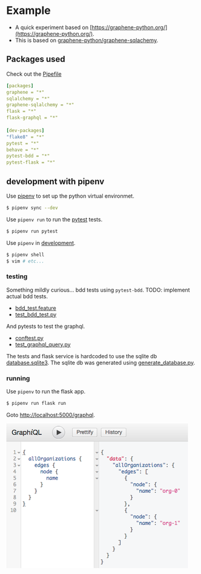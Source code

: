 # Example 

* A quick experiment based on [https://graphene-python.org/](https://graphene-python.org/).
* This is based on [graphene-python/graphene-sqlachemy](https://github.com/graphql-python/graphene-sqlalchemy/tree/master/examples/flask_sqlalchemy).

## Packages used
Check out the [Pipefile](src/Pipfile)

```yaml
[packages]
graphene = "*"
sqlalchemy = "*"
graphene-sqlalchemy = "*"
flask = "*"
flask-graphql = "*"

[dev-packages]
"flake8" = "*"
pytest = "*"
behave = "*"
pytest-bdd = "*"
pytest-flask = "*"
```

## development with pipenv


Use [pipenv](https://pipenv.readthedocs.io/en/latest/) to set up the python virtual environmet.
```bash
$ pipenv sync --dev
```

Use `pipenv run` to run the [pytest](https://docs.pytest.org/en/latest/) tests.

```bash
$ pipenv run pytest
```

Use `pipenv` in [development](https://pipenv.readthedocs.io/en/latest/advanced/#community-integrations).

```bash
$ pipenv shell
$ vim # etc...
```

### testing

Something mildly curious... bdd tests using `pytest-bdd`.
TODO: implement actual bdd tests.

* [bdd_test.feature](src/tests/features/bdd_test/bdd_test.feature)
* [test_bdd_test.py](src/tests/bdd_test/test_bdd_test.py)

And pytests to test the graphql.

* [conftest.py](src/tests/flask/conftest.py)
* [test_graphql_query.py](src/tests/flask/test_graphql_query.py)

The tests and flask service is hardcoded to use the sqlite db [database.sqlite3](src/dataase.sqlite3).
The sqlite db was generated using [generate_database.py](src/generate_database.py).

### running

Use `pipenv` to run the flask app.

```bash
$ pipenv run flask run
```

Goto [http://localhost:5000/graphql](http://localhost:5000/graphql).

![GraphiQL](graphiql-ui.png)
